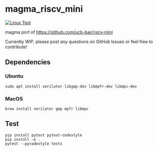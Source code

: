 # magma_riscv_mini
[![Linux Test](https://github.com/leonardt/magma_riscv_mini/workflows/Linux%20Test/badge.svg)](https://github.com/leonardt/magma_riscv_mini/actions/workflows/linux-test.yml)

magma port of https://github.com/ucb-bar/riscv-mini

Currently WIP, please post any questions on GitHub Issues or feel free to
contribute!

## Dependencies
### Ubuntu
```
sudo apt install verilator libgmp-dev libmpfr-dev libmpc-dev
```
### MacOS
```
brew install verilator gmp mpfr libmpc
```

## Test
```
pip install pytest pytest-codestyle
pip install -e .
pytest --pycodestyle tests
```
